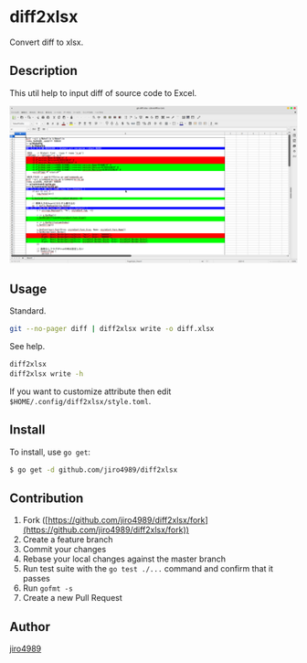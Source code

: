 # diff2xlsx

Convert diff to xlsx.

## Description

This util help to input diff of source code to Excel.

![diff_sample](./img/diff_sample.png)

## Usage

Standard.

```bash
git --no-pager diff | diff2xlsx write -o diff.xlsx
```

See help.

```bash
diff2xlsx
diff2xlsx write -h
```

If you want to customize attribute then edit `$HOME/.config/diff2xlsx/style.toml`.

## Install

To install, use `go get`:

```bash
$ go get -d github.com/jiro4989/diff2xlsx
```

## Contribution

1. Fork ([https://github.com/jiro4989/diff2xlsx/fork](https://github.com/jiro4989/diff2xlsx/fork))
1. Create a feature branch
1. Commit your changes
1. Rebase your local changes against the master branch
1. Run test suite with the `go test ./...` command and confirm that it passes
1. Run `gofmt -s`
1. Create a new Pull Request

## Author

[jiro4989](https://github.com/jiro4989)
